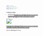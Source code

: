 ```yaml
---
layout: archive
title: "Publications"
permalink: /publications/
author_profile: true
---
```

<style>
body {
  font-family: 'Georgia', sans-serif;
  font-size: 3;
}

h1, h2, h3, h4, h5, h6 {
  font-family: 'Georgia', sans-serif;
}

/* 添加其他元素的字体样式配置，根据需要进行扩展 */
.custom-paragraph {
  margin-bottom: 8px; /* 你可以根据需要调整这个值 */
}

p {
  line-height: 1.2;
}

/* 添加到 <head> 部分或样式文件中 */
p {
  white-space: pre-line; /* 保持空白符，并允许换行 */
}

.emphasize {
  font-weight: bold; /* 强调文本，例如加粗 */
}

.container {
  white-space: normal; /* 允许换行 */
  word-wrap: break-word; /* 允许长单词或URL换行 */
  overflow-wrap: break-word; /* 同word-wrap */
}

/* 如果需要，为图片和文本内容设置间隔 */
img {
  margin-right: 20px; /* 与文本内容的间隔 */
}
</style>

### Conference Paper
- [VTC2023-Fall][Knowledge-Driven Multi-Agent Reinforcement Learning for Computation Offloading in Cybertwin-Enabled Internet of Vehicles](https://arxiv.org/pdf/2308.02603.pdf)  
Ruijin Sun, **Xiao Yang**, Nan Cheng, Xiucheng Wang, Changle Li.




<div class="container">
  <img src="D:\software\github\ste-young.github.io\images\site-logo.png" alt="vtc">
  <div class="content">
    <p>
  <a href="https://arxiv.org/pdf/2308.02603.pdf" class="emphasize" target="_blank">Knowledge-Driven Multi-Agent Reinforcement Learning for Computation Offloading in Cybertwin-Enabled Internet of Vehicles</a>
  <br>
  Ruijin Sun, <span class="emphasize">Xiao Yang</span>, Nan Cheng.
</p>
  </div>
</div>

